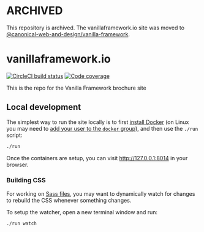 # ARCHIVED

This repository is archived. The vanillaframework.io site was moved to [@canonical-web-and-design/vanilla-framework](https://github.com/canonical-web-and-design/vanilla-framework/).

# vanillaframework.io
[![CircleCI build status](https://circleci.com/gh/canonical-web-and-design/vanillaframework.io.svg?style=shield)](https://circleci.com/gh/canonical-web-and-design/vanillaframework.io) [![Code coverage](https://codecov.io/gh/canonical-web-and-design/vanillaframework.io/branch/master/graph/badge.svg)](https://codecov.io/gh/canonical-web-and-design/vanillaframework.io)

This is the repo for the Vanilla Framework brochure site

## Local development

The simplest way to run the site locally is to first [install Docker](https://docs.docker.com/engine/installation/) (on Linux you may need to [add your user to the `docker` group](https://docs.docker.com/engine/installation/linux/linux-postinstall/)), and then use the `./run` script:

``` bash
./run
```

Once the containers are setup, you can visit <http://127.0.0.1:8014> in your browser.

### Building CSS

For working on [Sass files](_sass), you may want to dynamically watch for changes to rebuild the CSS whenever something changes.

To setup the watcher, open a new terminal window and run:

``` bash
./run watch
```
